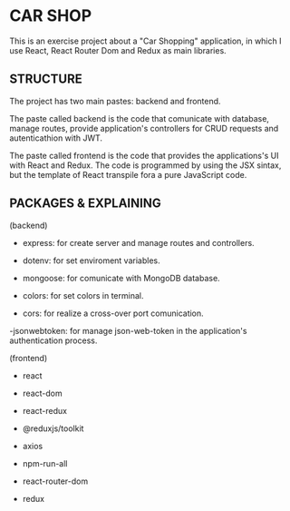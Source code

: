 # CAR SHOP
This is an exercise project about a "Car Shopping" application, in which I use React, React Router Dom and Redux as main libraries.


## STRUCTURE
The project has two main pastes: backend and frontend.

The paste called backend is the code that comunicate with database, manage routes, provide application's controllers for CRUD requests and autenticathion with JWT.

The paste called frontend is the code that provides the applications's UI with React and Redux. The code is programmed by using the JSX sintax, but the template of React transpile fora a pure JavaScript code.


## PACKAGES & EXPLAINING
(backend)
- express: for create server and manage routes and controllers.

- dotenv: for set enviroment variables.

- mongoose: for comunicate with MongoDB database.

- colors: for set colors in terminal.

- cors: for realize a cross-over port comunication.

-jsonwebtoken: for manage json-web-token in the application's authentication process.


(frontend)
- react

- react-dom

- react-redux

- @reduxjs/toolkit

- axios

- npm-run-all

- react-router-dom

- redux